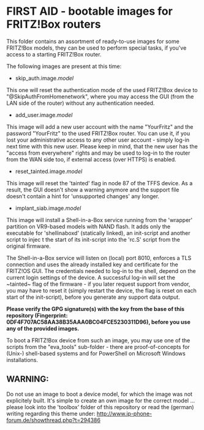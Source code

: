 # FIRST AID - bootable images for FRITZ!Box routers

This folder contains an assortment of ready-to-use images for some FRITZ!Box models, they can be used to perform special tasks, if you've access to a starting FRITZ!Box router.

The following images are present at this time:

- skip_auth.image.*model*

This one will reset the authentication mode of the used FRITZ!Box device to "@SkipAuthFromHomenetwork", where you may access the GUI (from the LAN side of the router) without any authentication needed.

- add_user.image.*model*

This image will add a new user account with the name "YourFritz" and the password "YourFritz" to the used FRITZ!Box router. You can use it, if you lost your administrative access to any other user account - simply log-in next time with this new user. Please keep in mind, that the new user has the "access from everywhere" rights and may be used to log-in to the router from the WAN side too, if external access (over HTTPS) is enabled.

- reset_tainted.image.*model*

This image will reset the 'tainted' flag in node 87 of the TFFS device. As a result, the GUI doesn't show a warning anymore and the support file doesn't contain a hint for 'unsupported changes' any longer.

- implant_siab.image.*model*

This image will install a Shell-in-a-Box service running from the 'wrapper' partition on VR9-based models with NAND flash. It adds only the executable for 'shellinaboxd' (statically linked), an init-script and another script to injec    t the start of its init-script into the 'rc.S' script from the original firmware.

The Shell-in-a-Box service will listen on (local) port 8010, enforces a TLS connection and uses the already installed key and certificate for the FRITZ!OS GUI. The credentials needed to log-in to the shell, depend on the current login settings of the device. A successful log-in will set the ~tainted~ flag of the firmware - if you later request support from vendor, you may have to reset it (simply restart the device, the flag is reset on each start of the init-script), before you generate any support data output.

**Please verify the GPG signature(s) with the key from the base of this repository (Fingerprint: 0DF4F707AC58AA38B35AAA0BC04FCE5230311D96), before you use any of the provided images.**

To boot a FRITZ!Box device from such an image, you may use one of the scripts from the "eva_tools" sub-folder - there are proof-of-concepts for (Unix-) shell-based systems and for PowerShell on Microsoft Windows installations.

## WARNING:

Do not use an image to boot a device model, for which the image was not explicitely built. It's simple to create an own image for the correct model ... please look into the 'toolbox' folder of this repository or read the (german) writing regarding this theme under: <http://www.ip-phone-forum.de/showthread.php?t=294386>

